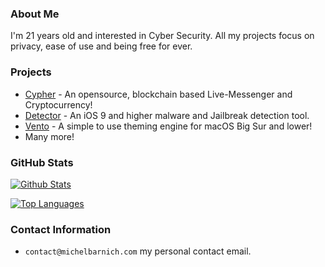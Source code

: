### About Me
I'm 21 years old and interested in Cyber Security. All my projects focus on privacy, ease of use and being free for ever.

### Projects
- [Cypher](https://github.com/michelbarnich/cypher) - An opensource, blockchain based Live-Messenger and Cryptocurrency!
- [Detector](https://github.com/michelbarnich/Detector) - An iOS 9 and higher malware and Jailbreak detection tool.
- [Vento](https://github.com/michelbarnich/Vento-UI) - A simple to use theming engine for macOS Big Sur and lower!
- Many more!

### GitHub Stats

[![Github Stats](https://github-readme-stats.vercel.app/api?username=michelbarnich&show_icons=true&theme=dark)](https://github.com/michelbarnich)

[![Top Languages](https://github-readme-stats.vercel.app/api/top-langs/?username=michelbarnich&layout=compact&langs_count=6&hide=assembly&theme=dark)](https://github.com/michelbarnich/)

### Contact Information
- `contact@michelbarnich.com` my personal contact email.
